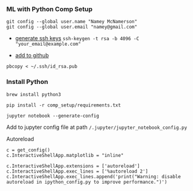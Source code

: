 ### ML with Python Comp Setup

```
git config --global user.name "Namey McNamerson"
git config --global user.email "namey@gmail.com"
```

- [generate ssh keys](https://help.github.com/articles/generating-a-new-ssh-key-and-adding-it-to-the-ssh-agent/)
`ssh-keygen -t rsa -b 4096 -C "your_email@example.com"`

- [add to github](https://help.github.com/articles/adding-a-new-ssh-key-to-your-github-account/)

`pbcopy < ~/.ssh/id_rsa.pub`

### Install Python
`brew install python3`

`pip install -r comp_setup/requirements.txt`

`jupyter notebook --generate-config`

Add to jupyter config file at path `/.jupyter/jupyter_notebook_config.py`

Autoreload
```
c = get_config()
c.InteractiveShellApp.matplotlib = "inline"

c.InteractiveShellApp.extensions = ['autoreload']
c.InteractiveShellApp.exec_lines = ['%autoreload 2']
c.InteractiveShellApp.exec_lines.append('print("Warning: disable autoreload in ipython_config.py to improve performance.")')
```

